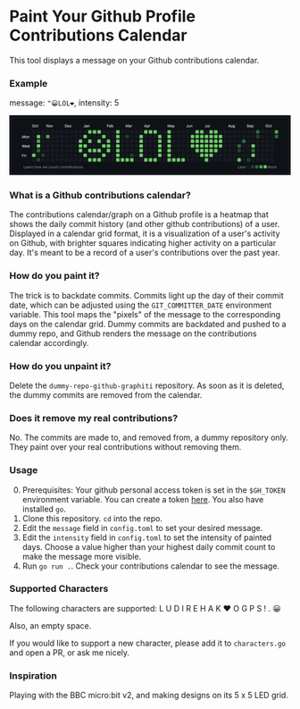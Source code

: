 # Paint Your Github Profile Contributions Calendar

This tool displays a message on your Github contributions calendar. 

### Example
message: `"😀LOL❤`, intensity: 5

![My Image](images/image.png)

### What is a Github contributions calendar?
The contributions calendar/graph on a Github profile is a heatmap that shows the daily commit history (and other github contributions) of a user. Displayed in a calendar grid format, it is a visualization of a user's activity on Github, with brighter squares indicating higher activity on a particular day. It's meant to be a record of a user's contributions over the past year.  

### How do you paint it?
The trick is to backdate commits. Commits light up the day of their commit date, which can be adjusted using the `GIT_COMMITTER_DATE` environment variable. This tool maps the "pixels" of the message to the corresponding days on the calendar grid. Dummy commits are backdated and pushed to a dummy repo, and Github renders the message on the contributions calendar accordingly.

### How do you unpaint it?
Delete the `dummy-repo-github-graphiti` repository. As soon as it is deleted, the dummy commits are removed from the calendar. 

### Does it remove my real contributions?
No. The commits are made to, and removed from, a dummy repository only. They paint over your real contributions without removing them.

### Usage
0. Prerequisites: Your github personal access token is set in the `$GH_TOKEN` environment variable. You can create a token [here](https://docs.github.com/en/authentication/keeping-your-account-and-data-secure/managing-your-personal-access-tokens#creating-a-personal-access-token-classic). You also have installed `go`.
1. Clone this repository. `cd` into the repo.
2. Edit the `message` field in `config.toml` to set your desired message.
3. Edit the `intensity` field in `config.toml` to set the intensity of painted days. Choose a value higher than your highest daily commit count to make the message more visible.
3. Run `go run .`. Check your contributions calendar to see the message.

### Supported Characters
The following characters are supported: L U D I R E H A K ❤ O G P S ! . 😀

Also, an empty space.

If you would like to support a new character, please add it to `characters.go` and open a PR, or ask me nicely.

### Inspiration
Playing with the BBC micro:bit v2, and making designs on its 5 x 5 LED grid.
